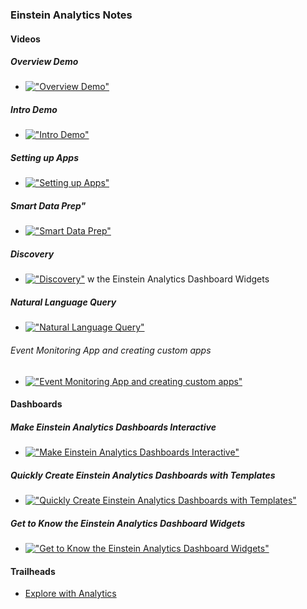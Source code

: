### Einstein Analytics Notes

#### Videos

##### Overview Demo
- [!["Overview Demo"](https://img.youtube.com/vi/R07CtsAmrd0/0.jpg)](https://www.youtube.com/watch?v=R07CtsAmrd0 "Overview Demo")

##### Intro Demo
- [!["Intro Demo"](https://img.youtube.com/vi/qqhlueaTyWQ/0.jpg)](https://www.youtube.com/watch?v=qqhlueaTyWQ "Intro Demo")

##### Setting up Apps

- [!["Setting up Apps"](https://img.youtube.com/vi/49-buxIS3Tw/0.jpg)](https://www.youtube.com/watch?v=49-buxIS3Tw "Setting up Apps")

##### Smart Data Prep"
- [!["Smart Data Prep"](https://img.youtube.com/vi/QPoWsrhOrpQ/0.jpg)](https://www.youtube.com/watch?v=QPoWsrhOrpQ "Smart Data Prep")

##### Discovery
- [!["Discovery"](https://img.youtube.com/vi/kNEoNAKlOls/0.jpg)](https://www.youtube.com/watch?v=Ev895wkofX4 "Discovery")
w the Einstein Analytics Dashboard Widgets

##### Natural Language Query
- [!["Natural Language Query"](https://img.youtube.com/vi/kNEoNAKlOls/0.jpg)](https://www.youtube.com/watch?v=kNEoNAKlOls "Natural Language Query")

###### Event Monitoring App and creating custom apps
- [!["Event Monitoring App and creating custom apps"](https://img.youtube.com/vi/TWpGVzspk0s/0.jpg)](https://www.youtube.com/watch?v=TWpGVzspk0s "Einstein Analytics - Event Monitoring App & Creating Custom Apps")





####  Dashboards
##### Make Einstein Analytics Dashboards Interactive
- [!["Make Einstein Analytics Dashboards Interactive"](https://img.youtube.com/vi/MAvOSYs8YC8/0.jpg)](https://www.youtube.com/watch?v=MAvOSYs8YC8 "Make Einstein Analytics Dashboards Interactive")

##### Quickly Create Einstein Analytics Dashboards with Templates
- [!["Quickly Create Einstein Analytics Dashboards with Templates"](https://img.youtube.com/vi/Yv97TFhwF60/0.jpg)](https://www.youtube.com/watch?v=Yv97TFhwF60 "Quickly Create Einstein Analytics Dashboards with Template")

##### Get to Know the Einstein Analytics Dashboard Widgets
- [!["Get to Know the Einstein Analytics Dashboard Widgets"](https://img.youtube.com/vi/_CKlsYUva5w/0.jpg)](https://www.youtube.com/watch?v=_CKlsYUva5w "Get to Know the Einstein Analytics Dashboard Widgets")



#### Trailheads
- [Explore with Analytics](https://trailhead.salesforce.com/en/trails/wave_analytics_explorer)
